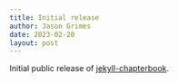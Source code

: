 ```yaml
---
title: Initial release
author: Jason Grimes
date: 2023-02-20
layout: post
---
```


Initial public release of [jekyll-chapterbook](https://github.com/Stairwaycl/jekyll-chapterbook).
